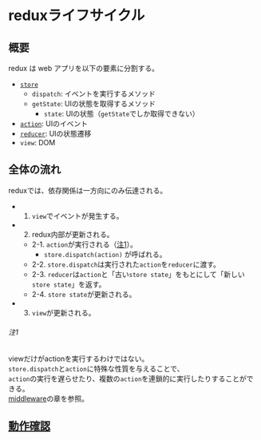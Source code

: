 # reduxライフサイクル

## 概要

redux は web アプリを以下の要素に分割する。

- [`store`](./lifecycle_store.md)
  - `dispatch`: イベントを実行するメソッド
  - `getState`: UIの状態を取得するメソッド
    - `state`: UIの状態（`getState`でしか取得できない）
- [`action`](./lifecycle_action.md): UIのイベント
- [`reducer`](./lifecycle_reducer.md): UIの状態遷移
- `view`: DOM

## 全体の流れ

reduxでは、依存関係は一方向にのみ伝達される。

- 1. `view`でイベントが発生する。
- 2. redux内部が更新される。
  - 2-1. `action`が実行される（[注1](#注1)）。
    - `store.dispatch(action)` が呼ばれる。
  - 2-2. `store.dispatch`は実行された`action`を`reducer`に渡す。
  - 2-3. `reducer`は`action`と「古い`store state`」をもとにして「新しい`store state`」を返す。
  - 2-4. `store state`が更新される。
- 3. `view`が更新される。

###### 注1

viewだけがactionを実行するわけではない。<br />
`store.dispatch`と`action`に特殊な性質を与えることで、<br />
`action`の実行を遅らせたり、複数の`action`を連鎖的に実行したりすることができる。<br />
[middleware](./middleware.md)の章を参照。<br />

## [動作確認](./lifecycle_observation.md)
